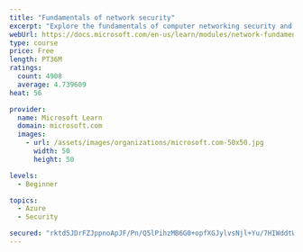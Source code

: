 ```yaml
---
title: "Fundamentals of network security"
excerpt: "Explore the fundamentals of computer networking security and monitoring."
webUrl: https://docs.microsoft.com/en-us/learn/modules/network-fundamentals-2/
type: course
price: Free
length: PT36M
ratings:
  count: 4908
  average: 4.739609
heat: 56

provider:
  name: Microsoft Learn
  domain: microsoft.com
  images:
    - url: /assets/images/organizations/microsoft.com-50x50.jpg
      width: 50
      height: 50

levels:
  - Beginner

topics:
  - Azure
  - Security

secured: "rktd5JDrFZJppnoApJF/Pn/Q5lPihzMB6G0+opfXGJylvsNjl+Yu/7HIWddtWh+z3352xjNZdEvOGwz8+kM4iUZ2FEAHt+CzAXvoQwZjWsKkmriAulayC91cS191mmfSqQE5f+FxKhoWLYeYUwRdave17p0t3HH+TzB6QlgEZfw0JjcEi7RCZ822AIH1NU+sOBJimnQDk1jfg4/+w3p6HHcwDrxnG8oSXY0NHftT3QyIPogBeTR6qEqS14gi7twTvuDe2P6f7IrPrqSvJOPWFsg3LTBdoonkxRLtlBedsg0SZgc24iFgGRbQlxOj+hjNp77KX3JspyCcPoYZC0om+HFNuKp/BA7nY4Ss3jlqHaTPVHUAcu1n4azS1q5ySftKP4GkRc87AkGYgHbE4sf1VGaYFGF9wQHqdb4fSwAU6cY=;1P5aeg9Lx2uTZekAklk/CA=="
---
```


